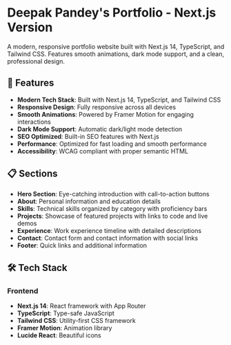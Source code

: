 # Deepak Pandey's Portfolio - Next.js Version

A modern, responsive portfolio website built with Next.js 14, TypeScript, and Tailwind CSS. Features smooth animations, dark mode support, and a clean, professional design.

## 🚀 Features

- **Modern Tech Stack**: Built with Next.js 14, TypeScript, and Tailwind CSS
- **Responsive Design**: Fully responsive across all devices
- **Smooth Animations**: Powered by Framer Motion for engaging interactions
- **Dark Mode Support**: Automatic dark/light mode detection
- **SEO Optimized**: Built-in SEO features with Next.js
- **Performance**: Optimized for fast loading and smooth performance
- **Accessibility**: WCAG compliant with proper semantic HTML

## 📋 Sections

- **Hero Section**: Eye-catching introduction with call-to-action buttons
- **About**: Personal information and education details
- **Skills**: Technical skills organized by category with proficiency bars
- **Projects**: Showcase of featured projects with links to code and live demos
- **Experience**: Work experience timeline with detailed descriptions
- **Contact**: Contact form and contact information with social links
- **Footer**: Quick links and additional information

## 🛠️ Tech Stack

### Frontend
- **Next.js 14**: React framework with App Router
- **TypeScript**: Type-safe JavaScript
- **Tailwind CSS**: Utility-first CSS framework
- **Framer Motion**: Animation library
- **Lucide React**: Beautiful icons
